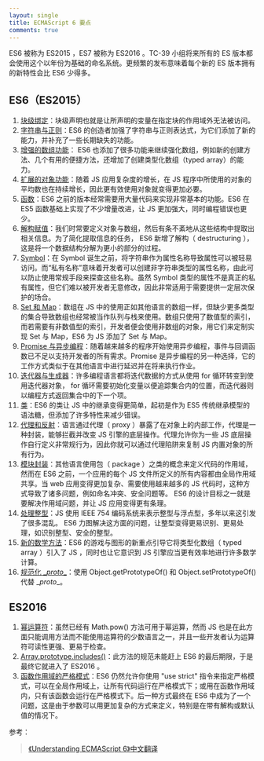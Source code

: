 ```yaml
---
layout: single
title: ECMAScript 6 要点
comments: true
---
```


ES6 被称为 ES2015 ，ES7 被称为 ES2016 。TC-39 小组将来所有的 ES 版本都会使用这个以年份为基础的命名系统。更频繁的发布意味着每个新的 ES 版本拥有的新特性会比 ES6 少得多。

## ES6（ES2015）

1. [块级绑定][1]：块级声明也就是让所声明的变量在指定块的作用域外无法被访问。
2. [字符串与正则][2]：ES6 的创造者加强了字符串与正则表达式，为它们添加了新的能力，并补充了一些长期缺失的功能。
3. [增强的数组功能][3]： ES6 也添加了很多功能来继续强化数组，例如新的创建方法、几个有用的便捷方法，还增加了创建类型化数组（typed array）的能力。
4. [扩展的对象功能][4]：随着 JS 应用复杂度的增长，在 JS 程序中所使用的对象的平均数也在持续增长，因此更有效使用对象就变得更加必要。
5. [函数][5]：ES6 之前的版本经常需要用大量代码来实现非常基本的功能。ES6 在 ES5 函数基础上实现了不少增量改进，让 JS 更加强大，同时编程错误也更少。
6. [解构赋值][6]：我们时常要定义对象与数组，然后有条不紊地从这些结构中提取出相关信息。为了简化提取信息的任务， ES6 新增了解构（ destructuring ），这是将一个数据结构分解为更小的部分的过程。
7. [Symbol][7]：在 Symbol 诞生之前，将字符串作为属性名称导致属性可以被轻易访问。而“私有名称”意味着开发者可以创建非字符串类型的属性名称，由此可以防止使用常规手段来探查这些名称。虽然 Symbol 类型的属性不是真正的私有属性，但它们难以被开发者无意修改，因此非常适用于需要提供一定层次保护的场合。
8. [Set 和 Map][8]：数组在 JS 中的使用正如其他语言的数组一样，但缺少更多类型的集合导致数组也经常被当作队列与栈来使用。数组只使用了数值型的索引，而若需要有非数值型的索引，开发者便会使用非数组的对象，用它们来定制实现 Set 与 Map，ES6 为 JS 添加了 Set 与 Map。
9. [Promise 与异步编程][9]：随着越来越多的程序开始使用异步编程，事件与回调函数已不足以支持开发者的所有需求。Promise 是异步编程的另一种选择，它的工作方式类似于在其他语言中进行延迟并在将来执行作业。
10. [迭代器与生成器][10]：许多编程语言都将迭代数据的方式从使用 for 循环转变到使用迭代器对象， for 循环需要初始化变量以便追踪集合内的位置，而迭代器则以编程方式返回集合中的下一个项。
11. [类][11]：ES6 的类让 JS 中的继承变得更简单，起初是作为 ES5 传统继承模型的语法糖，但添加了许多特性来减少错误。
12. [代理和反射][12]：语言通过代理（ proxy ）暴露了在对象上的内部工作，代理是一种封装，能够拦截并改变 JS 引擎的底层操作。代理允许你为一些 JS 底层操作自行定义非常规行为，因此你就可以通过代理陷阱来复制 JS 内置对象的所有行为。
13. [模块封装][13]：其他语言使用包（ package ）之类的概念来定义代码的作用域，然而在 ES6 之前，一个应用的每个 JS 文件所定义的所有内容都由全局作用域共享。当 web 应用变得更加复杂、需要使用越来越多的 JS 代码时，这种方式导致了诸多问题，例如命名冲突、安全问题等。 ES6 的设计目标之一就是要解决作用域问题，并让 JS 应用变得更有条理。
14. [处理整型][14]：JS 使用 IEEE 754 编码系统来表示整型与浮点型，多年以来这引发了很多混乱。 ES6 力图解决这方面的问题，让整型变得更易识别、更易处理，如识别整型、安全的整型。
15. [新的数学方法][14]：ES6 的游戏与图形的新重点引导它将类型化数组（ typed array ）引入了 JS ，同时也让它意识到 JS 引擎应当更有效率地进行许多数学计算。
16. [规范化 \__proto__][14]：使用 Object.getPrototypeOf() 和 Object.setPrototypeOf() 代替 \__proto__。

## ES2016

1. [幂运算符][15]：虽然已经有 Math.pow() 方法可用于幂运算，然而 JS 也是在此方面只能调用方法而不能使用运算符的少数语言之一，并且一些开发者认为运算符可读性更强、更易于检查。
1. [Array.prototype.includes()][15]：此方法的规范未能赶上 ES6 的最后期限，于是最终它就进入了 ES2016 。
1. [函数作用域的严格模式][15]：ES6 仍然允许你使用 "use strict" 指令来指定严格模式，可以在全局作用域上，让所有代码运行在严格模式下；或用在函数作用域内，只有该函数会运行在严格模式下。后一种方式最终在 ES6 中成为了一个问题，这是由于参数可以用更加复杂的方式来定义，特别是在带有解构或默认值的情况下。

参考：
> [《Understanding ECMAScript 6》中文翻译][20]

  [1]: https://mubu.com/doc/3c34Yt920U
  [2]: https://mubu.com/doc/3P8c0NrFsU
  [3]: https://mubu.com/doc/3P3E-kFZKU
  [4]: https://mubu.com/doc/1SO6-GmBBU
  [5]: https://mubu.com/doc/2ExlOG9xsU
  [6]: https://mubu.com/doc/11vwg2GpsU
  [7]: https://mubu.com/doc/3ErOLQGXBU
  [8]: https://mubu.com/doc/2P9c1cW7aU
  [9]: https://mubu.com/doc/I6GK9eZKU
  [10]: https://mubu.com/doc/2c44YUofaU
  [11]: https://mubu.com/doc/1ge6gHSCUU
  [12]: https://mubu.com/doc/2I0aGQKMLU
  [13]: https://mubu.com/doc/1LCQ741FTU
  [14]: https://mubu.com/doc/3AoD1dZpGU
  [15]: https://mubu.com/doc/3E550IxFGU
  [20]: https://sagittarius-rev.gitbooks.io/understanding-ecmascript-6-zh-ver/content/
